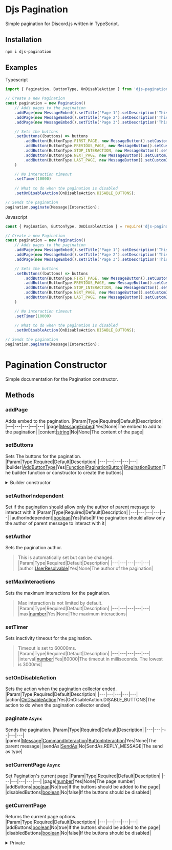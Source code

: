 # Djs Pagination
Simple pagination for Discord.js written in TypeScript.

## Installation
```bash
npm i djs-pagination
```

## Examples

Typescript
```typescript
import { Pagination, ButtonType, OnDisableAction } from 'djs-pagination';

// Create a new Pagination
const pagination = new Pagination()
    // Adds pages to the pagination
    .addPage(new MessageEmbed().setTitle('Page 1').setDescription('This is page 1'), 'Page 1')
    .addPage(new MessageEmbed().setTitle('Page 2').setDescription('This is page 2'), 'Page 2')
    .addPage(new MessageEmbed().setTitle('Page 3').setDescription('This is page 3'), 'Page 3')

    // Sets the buttons
    .setButtons((buttons) => buttons
        .addButton(ButtonType.FIRST_PAGE, new MessageButton().setCustomId('f').setLabel('First Page').setStyle('PRIMARY'))
        .addButton(ButtonType.PREVIOUS_PAGE, new MessageButton().setCustomId('p').setLabel('Previous Page').setStyle('PRIMARY'))
        .addButton(ButtonType.STOP_INTERACTION, new MessageButton().setCustomId('s').setLabel('Stop').setStyle('DANGER'))
        .addButton(ButtonType.NEXT_PAGE, new MessageButton().setCustomId('n').setLabel('Next Page').setStyle('PRIMARY'))
        .addButton(ButtonType.LAST_PAGE, new MessageButton().setCustomId('l').setLabel('Last Page').setStyle('PRIMARY'))
    )

    // No interaction timeout
    .setTimer(10000)
    
    // What to do when the pagination is disabled
    .setOnDisableAction(OnDisableAction.DISABLE_BUTTONS);

// Sends the pagination
pagination.paginate(Message|Interaction);
```

Javascript
```typescript
const { Pagination, ButtonType, OnDisableAction } = require('djs-pagination');

// Create a new Pagination
const pagination = new Pagination()
    // Adds pages to the pagination
    .addPage(new MessageEmbed().setTitle('Page 1').setDescription('This is page 1'), 'Page 1')
    .addPage(new MessageEmbed().setTitle('Page 2').setDescription('This is page 2'), 'Page 2')
    .addPage(new MessageEmbed().setTitle('Page 3').setDescription('This is page 3'), 'Page 3')

    // Sets the buttons
    .setButtons((buttons) => buttons
        .addButton(ButtonType.FIRST_PAGE, new MessageButton().setCustomId('f').setLabel('First Page').setStyle('PRIMARY'))
        .addButton(ButtonType.PREVIOUS_PAGE, new MessageButton().setCustomId('p').setLabel('Previous Page').setStyle('PRIMARY'))
        .addButton(ButtonType.STOP_INTERACTION, new MessageButton().setCustomId('s').setLabel('Stop').setStyle('DANGER'))
        .addButton(ButtonType.NEXT_PAGE, new MessageButton().setCustomId('n').setLabel('Next Page').setStyle('PRIMARY'))
        .addButton(ButtonType.LAST_PAGE, new MessageButton().setCustomId('l').setLabel('Last Page').setStyle('PRIMARY'))
    )

    // No interaction timeout
    .setTimer(10000)
    
    // What to do when the pagination is disabled
    .setOnDisableAction(OnDisableAction.DISABLE_BUTTONS);

// Sends the pagination
pagination.paginate(Message|Interaction);
```

# Pagination Constructor

Simple documentation for the Pagination constructor.

## Methods

### addPage
Adds embed to the pagination.
|Param|Type|Required|Default|Description|
|---|---|---|---|---|
|page|[MessageEmbed](https://discord.js.org/#/docs/main/stable/class/MessageEmbed)|Yes|None|The embed to add to the pagination|
|content|[string](https://developer.mozilla.org/en-US/docs/Web/JavaScript/Reference/Global_Objects/String)|No|None|The content of the page|

### setButtons
Sets The buttons for the pagination.
|Param|Type|Required|Default|Description|
|---|---|---|---|---|
|builder|[AddButtonType]()|Yes|[Function](https://developer.mozilla.org/en-US/docs/Web/JavaScript/Reference/Global_Objects/String)([PaginationButton](#BuilderConstructor))\|[PaginationButton](#BuilderConstructor)|The builder function or constructor to create the buttons|

<details>
    <summary>Builder constructor</summary>

******
# Builder Constructor
Button builder constructor.
## Methods
### addButton
Adds a button to the pagination.
|Param|Type|Required|Default|Description|
|---|---|---|---|---|
|type|[AddButtonType]()|Yes|None|The type of button to add|
|button|[MessageButton](https://discord.js.org/#/docs/main/stable/class/MessageButton)|Yes|None|The button to add|

### getButtons
Gets the buttons for the pagination and returns [MessageActionRow](https://discord.js.org/#/docs/main/stable/class/MessageActionRow).
|Param|Type|Required|Default|Description|
|---|---|---|---|---|
|disabled|[boolean](https://developer.mozilla.org/en-US/docs/Web/JavaScript/Reference/Global_Objects/Boolean)|No|false|Disable buttons|

### setFilter
Sets the filter for the pagination.
|Param|Type|Required|Default|Description|
|---|---|---|---|---|
|customFilter|[Function](https://developer.mozilla.org/en-US/docs/Web/JavaScript/Reference/Global_Objects/Function)|No|None|The filter function|

## Properties
### buttons
Buttons for the pagination.
Type: [Buttons]()

### filter
Filter for the pagination.
Type: [CollectorFilter](https://discord.js.org/#/docs/main/stable/typedef/CollectorFilter)<[[MessageComponentInteraction](https://discord.js.org/#/docs/main/stable/class/MessageComponentInteraction)]>
******
</details>

### setAuthorIndependent
Set if the pagination should allow only the author of parent message to interact with it
|Param|Type|Required|Default|Description|
|---|---|---|---|---|
|authorIndependent|[boolean](https://developer.mozilla.org/en-US/docs/Web/JavaScript/Reference/Global_Objects/Boolean)|Yes|false|If the pagination should allow only the author of parent message to interact with it|

### setAuthor
Sets the pagination author.
> This is automatically set but can be changed.
|Param|Type|Required|Default|Description|
|---|---|---|---|---|
|author|[UserResolvable](https://discord.js.org/#/docs/main/stable/typedef/UserResolvable)|Yes|None|The author of the pagination|

### setMaxInteractions
Sets the maximum interactions for the pagination.
> Max interaction is not limited by default.
|Param|Type|Required|Default|Description|
|---|---|---|---|---|
|max|[number](https://developer.mozilla.org/en-US/docs/Web/JavaScript/Reference/Global_Objects/Number)|Yes|None|The maximum interactions|

### setTimer
Sets inactivity timeout for the pagination.
> Timeout is set to 60000ms.
|Param|Type|Required|Default|Description|
|---|---|---|---|---|
|interval|[number](https://developer.mozilla.org/en-US/docs/Web/JavaScript/Reference/Global_Objects/Number)|Yes|60000|The timeout in milliseconds. The lowest is 3000ms|

### setOnDisableAction
Sets the action when the pagination collector ended.
|Param|Type|Required|Default|Description|
|---|---|---|---|---|
|action|[OnDisableAction]()|Yes|OnDisableAction.DISABLE_BUTTONS|The action to do when the pagination collector ended|

### paginate `Async`
Sends the pagination.
|Param|Type|Required|Default|Description|
|---|---|---|---|---|
|parent|[Message](https://discord.js.org/#/docs/main/stable/class/Message)\|[CommandInteraction](https://discord.js.org/#/docs/main/stable/class/CommandInteraction)\|[ButtonInteraction](https://discord.js.org/#/docs/main/stable/class/ButtonInteraction)|Yes|None|The parent message|
|sendAs|[SendAs]()|No|SendAs.REPLY_MESSAGE|The send as type|

### setCurrentPage `Async`
Set Pagination's current page
|Param|Type|Required|Default|Description|
|---|---|---|---|---|
|page|[number](https://developer.mozilla.org/en-US/docs/Web/JavaScript/Reference/Global_Objects/Number)|Yes|None|The page number|
|addButtons|[boolean](https://developer.mozilla.org/en-US/docs/Web/JavaScript/Reference/Global_Objects/Boolean)|No|true|If the buttons should be added to the page|
|disabledButtons|[boolean](https://developer.mozilla.org/en-US/docs/Web/JavaScript/Reference/Global_Objects/Boolean)|No|false|If the buttons should be disabled|

### getCurrentPage
Returns the current page options.
|Param|Type|Required|Default|Description|
|---|---|---|---|---|
|addButtons|[boolean](https://developer.mozilla.org/en-US/docs/Web/JavaScript/Reference/Global_Objects/Boolean)|No|true|If the buttons should be added to the page|
|disabledButtons|[boolean](https://developer.mozilla.org/en-US/docs/Web/JavaScript/Reference/Global_Objects/Boolean)|No|false|If the buttons should be disabled|

<details>
    <summary>Private</summary>

### addButtons
Returns message options with buttons
|Param|Type|Required|Default|Description|
|---|---|---|---|---|
|options|any|Yes|None|The message options|
|disabled|[boolean](https://developer.mozilla.org/en-US/docs/Web/JavaScript/Reference/Global_Objects/Boolean)|No|false|If the buttons should be disabled|
|removeButtons|[boolean](https://developer.mozilla.org/en-US/docs/Web/JavaScript/Reference/Global_Objects/Boolean)|No|false|If the buttons should be removed|

### getAuthor
Get the author from parent message
|Param|Type|Required|Default|Description|
|---|---|---|---|---|
|parent|[Message](https://discord.js.org/#/docs/main/stable/class/Message)\|[CommandInteraction](https://discord.js.org/#/docs/main/stable/class/CommandInteraction)\|[ButtonInteraction](https://discord.js.org/#/docs/main/stable/class/ButtonInteraction)|Yes|None|The parent message|

### addCollector `Async`
Adds collector to sent pagination message.


### send `Async`
Sends the pagination.
|Param|Type|Required|Default|Description|
|sendAs|[SendAs]()|No|SendAs.REPLY_MESSAGE|The send as type|
</details>
